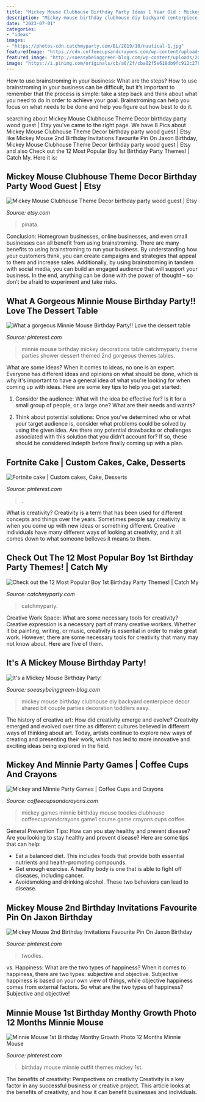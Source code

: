 ```yaml
---
title: "Mickey Mouse Clubhouse Birthday Party Ideas 1 Year Old : Mickey Mouse 2nd Birthday Invitations Favourite Pin On Jaxon Birthday"
description: "Mickey mouse birthday clubhouse diy backyard centerpiece decor shared bit couple parties decoration toddlers easy"
date: "2023-07-01"
categories:
- "ideas"
images:
- "https://photos-cdn.catchmyparty.com/BL/2019/10/nautical-1.jpg"
featuredImage: "https://cdn.coffeecupsandcrayons.com/wp-content/uploads/2012/03/game1-1024x768.jpg"
featured_image: "http://soeasybeinggreen-blog.com/wp-content/uploads/2013/07/diymickeymousebirthday.jpg"
image: "https://i.pinimg.com/originals/cb/a0/2f/cba02f5e618db9fc912c278e9f6763ad.jpg"
---
```



How to use brainstroming in your business: What are the steps?
How to use brainstroming in your business can be difficult, but it’s important to remember that the process is simple: take a step back and think about what you need to do in order to achieve your goal. Brainstroming can help you focus on what needs to be done and help you figure out how best to do it.

	

		
searching about Mickey Mouse Clubhouse Theme Decor birthday party wood guest | Etsy you've came to the right page. We have 8 Pics about Mickey Mouse Clubhouse Theme Decor birthday party wood guest | Etsy like Mickey Mouse 2nd Birthday Invitations Favourite Pin On Jaxon Birthday, Mickey Mouse Clubhouse Theme Decor birthday party wood guest | Etsy and also Check out the 12 Most Popular Boy 1st Birthday Party Themes! | Catch My. Here it is:
		
    
## Mickey Mouse Clubhouse Theme Decor Birthday Party Wood Guest | Etsy

<img loading=lazy src="https://i.etsystatic.com/10552137/r/il/4957de/2566316389/il_fullxfull.2566316389_bfpk.jpg" onerror="this.onerror=null;this.src='https://tse2.mm.bing.net/th?id=OIP.rzT8_2imIkZ8n0LrmDZpwwHaFY&amp;pid=15.1';" alt="Mickey Mouse Clubhouse Theme Decor birthday party wood guest | Etsy">

_Source: etsy.com_

>pinata. 

	

Conclusion: Homegrown businesses, online businesses, and even small businesses can all benefit from using brainstroming.
There are many benefits to using brainstroming to run your business. By understanding how your customers think, you can create campaigns and strategies that appeal to them and increase sales. Additionally, by using brainstroming in tandem with social media, you can build an engaged audience that will support your business. In the end, anything can be done with the power of thought – so don’t be afraid to experiment and take risks.

    
## What A Gorgeous Minnie Mouse Birthday Party!! Love The Dessert Table

<img loading=lazy src="https://i.pinimg.com/736x/fc/7f/93/fc7f931ea0f71dabeb1f4afae709151e.jpg" onerror="this.onerror=null;this.src='https://tse1.mm.bing.net/th?id=OIP.gSroGmIyII2Eh6-lM97P1wHaJ3&amp;pid=15.1';" alt="What a gorgeous Minnie Mouse Birthday Party!! Love the dessert table">

_Source: pinterest.com_

>minnie mouse birthday mickey decorations table catchmyparty theme parties shower dessert themed 2nd gorgeous themes tables. 

	

What are some ideas?
When it comes to ideas, no one is an expert. Everyone has different ideas and opinions on what should be done, which is why it's important to have a general idea of what you're looking for when coming up with ideas. Here are some key tips to help you get started:
1. Consider the audience: What will the idea be effective for? Is it for a small group of people, or a large one? What are their needs and wants?

2. Think about potential solutions: Once you've determined who or what your target audience is, consider what problems could be solved by using the given idea. Are there any potential drawbacks or challenges associated with this solution that you didn't account for? If so, these should be considered indepth before finally coming up with a plan.


    
## Fortnite Cake | Custom Cakes, Cake, Desserts

<img loading=lazy src="https://i.pinimg.com/originals/cb/a0/2f/cba02f5e618db9fc912c278e9f6763ad.jpg" onerror="this.onerror=null;this.src='https://tse1.mm.bing.net/th?id=OIP.ra8Ld8YchhAdthZdmILTjAHaJ4&amp;pid=15.1';" alt="Fortnite cake | Custom cakes, Cake, Desserts">

_Source: pinterest.com_

>. 

	

What is creativity?
Creativity is a term that has been used for different concepts and things over the years. Sometimes people say creativity is when you come up with new ideas or something different. Creative individuals have many different ways of looking at creativity, and it all comes down to what someone believes it means to them.

    
## Check Out The 12 Most Popular Boy 1st Birthday Party Themes! | Catch My

<img loading=lazy src="https://photos-cdn.catchmyparty.com/BL/2019/10/nautical-1.jpg" onerror="this.onerror=null;this.src='https://tse1.mm.bing.net/th?id=OIP.qRsRei9k-VEFN3tgsdkTfAHaLH&amp;pid=15.1';" alt="Check out the 12 Most Popular Boy 1st Birthday Party Themes! | Catch My">

_Source: catchmyparty.com_

>catchmyparty. 

	

Creative Work Space: What are some necessary tools for creativity?
Creative expression is a necessary part of many creative workers. Whether it be painting, writing, or music, creativity is essential in order to make great work. However, there are some necessary tools for creativity that many may not know about. Here are five of them.

    
## It&#039;s A Mickey Mouse Birthday Party!

<img loading=lazy src="http://soeasybeinggreen-blog.com/wp-content/uploads/2013/07/diymickeymousebirthday.jpg" onerror="this.onerror=null;this.src='https://tse3.mm.bing.net/th?id=OIP.AVKplVekEaZvl6sEbOIHHQHaKT&amp;pid=15.1';" alt="It&#039;s a Mickey Mouse Birthday Party!">

_Source: soeasybeinggreen-blog.com_

>mickey mouse birthday clubhouse diy backyard centerpiece decor shared bit couple parties decoration toddlers easy. 

	

The history of creative art: How did creativity emerge and evolve?
Creativity emerged and evolved over time as different cultures believed in different ways of thinking about art. Today, artists continue to explore new ways of creating and presenting their work, which has led to more innovative and exciting ideas being explored in the field.

    
## Mickey And Minnie Party Games | Coffee Cups And Crayons

<img loading=lazy src="https://cdn.coffeecupsandcrayons.com/wp-content/uploads/2012/03/game1-1024x768.jpg" onerror="this.onerror=null;this.src='https://tse4.mm.bing.net/th?id=OIP.GycbaC0RO33s1JqNLLQBBgHaFj&amp;pid=15.1';" alt="Mickey and Minnie Party Games | Coffee Cups and Crayons">

_Source: coffeecupsandcrayons.com_

>mickey games minnie birthday mouse toodles clubhouse coffeecupsandcrayons game1 course game crayons cups coffee. 

	

General Prevention Tips: How can you stay healthy and prevent disease?
Are you looking to stay healthy and prevent disease? Here are some tips that can help: 
- Eat a balanced diet. This includes foods that provide both essential nutrients and health-promoting compounds. 
- Get enough exercise. A healthy body is one that is able to fight off diseases, including cancer. 
- Avoidsmoking and drinking alcohol. These two behaviors can lead to disease.

    
## Mickey Mouse 2nd Birthday Invitations Favourite Pin On Jaxon Birthday

<img loading=lazy src="https://i.pinimg.com/736x/7c/c4/28/7cc428b7eca3b748e07bdb849f1fe470.jpg" onerror="this.onerror=null;this.src='https://tse1.mm.bing.net/th?id=OIP.pKB_p4k3jxhvSGeLVdDJBgHaKP&amp;pid=15.1';" alt="Mickey Mouse 2nd Birthday Invitations Favourite Pin On Jaxon Birthday">

_Source: pinterest.com_

>twodles. 

	

vs. Happiness: What are the two types of happiness?
When it comes to happiness, there are two types: subjective and objective. Subjective happiness is based on your own view of things, while objective happiness comes from external factors. So what are the two types of happiness? Subjective and objective!

    
## Minnie Mouse 1st Birthday Monthy Growth Photo 12 Months Minnie Mouse

<img loading=lazy src="https://i.pinimg.com/originals/9c/5c/d8/9c5cd8887321ab3dcb6470966274b56f.jpg" onerror="this.onerror=null;this.src='https://tse2.mm.bing.net/th?id=OIP.RR8QlwjVx7TlLR4qtBjycAHaJ4&amp;pid=15.1';" alt="Minnie Mouse 1st Birthday Monthy Growth Photo 12 Months Minnie Mouse">

_Source: pinterest.com_

>birthday mouse minnie outfit themes mickey 1st. 

	

The benefits of creativity: Perspectives on creativity
Creativity is a key factor in any successful business or creative project. This article looks at the benefits of creativity, and how it can benefit businesses and individuals.

